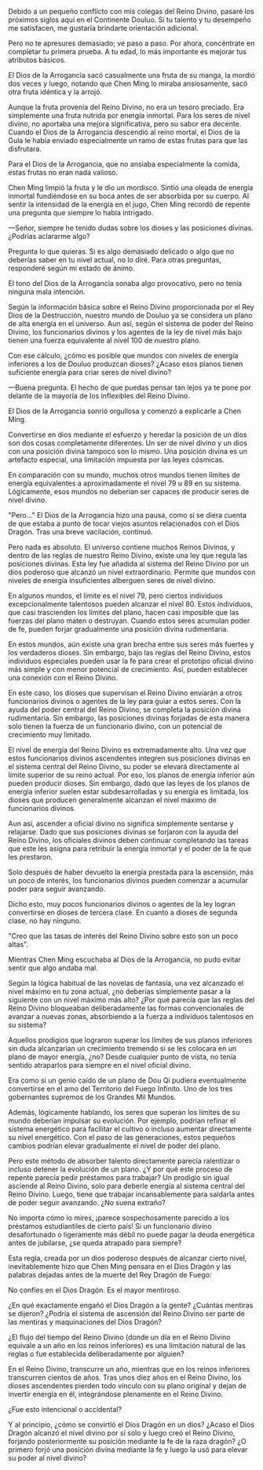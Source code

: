 
Debido a un pequeño conflicto con mis colegas del Reino Divino, pasaré los próximos siglos aquí en el Continente Douluo. Si tu talento y tu desempeño me satisfacen, me gustaría brindarte orientación adicional.

Pero no te apresures demasiado; ve paso a paso. Por ahora, concéntrate en completar tu primera prueba. A tu edad, lo más importante es mejorar tus atributos básicos.

El Dios de la Arrogancia sacó casualmente una fruta de su manga, la mordió dos veces y luego, notando que Chen Ming lo miraba ansiosamente, sacó otra fruta idéntica y la arrojó.

Aunque la fruta provenía del Reino Divino, no era un tesoro preciado. Era simplemente una fruta nutrida por energía inmortal. Para los seres de nivel divino, no aportaba una mejora significativa, pero su sabor era decente. Cuando el Dios de la Arrogancia descendió al reino mortal, el Dios de la Gula le había enviado especialmente un ramo de estas frutas para que las disfrutara.

Para el Dios de la Arrogancia, que no ansiaba especialmente la comida, estas frutas no eran nada valioso.

Chen Ming limpió la fruta y le dio un mordisco. Sintió una oleada de energía inmortal fundiéndose en su boca antes de ser absorbida por su cuerpo. Al sentir la intensidad de la energía en el jugo, Chen Ming recordó de repente una pregunta que siempre lo había intrigado.

—Señor, siempre he tenido dudas sobre los dioses y las posiciones divinas. ¿Podrías aclararme algo?

Pregunta lo que quieras. Si es algo demasiado delicado o algo que no deberías saber en tu nivel actual, no lo diré. Para otras preguntas, responderé según mi estado de ánimo.

El tono del Dios de la Arrogancia sonaba algo provocativo, pero no tenía ninguna mala intención.

Según la información básica sobre el Reino Divino proporcionada por el Rey Dios de la Destrucción, nuestro mundo de Douluo ya se considera un plano de alta energía en el universo. Aun así, según el sistema de poder del Reino Divino, los funcionarios divinos y los agentes de la ley de nivel más bajo tienen una fuerza equivalente al nivel 100 de nuestro plano.

Con ese cálculo, ¿cómo es posible que mundos con niveles de energía inferiores a los de Douluo produzcan dioses? ¿Acaso esos planos tienen suficiente energía para criar seres de nivel divino?

—Buena pregunta. El hecho de que puedas pensar tan lejos ya te pone por delante de la mayoría de los inflexibles del Reino Divino.

El Dios de la Arrogancia sonrió orgullosa y comenzó a explicarle a Chen Ming.

Convertirse en dios mediante el esfuerzo y heredar la posición de un dios son dos cosas completamente diferentes. Un ser de nivel divino y un dios con una posición divina tampoco son lo mismo. Una posición divina es un artefacto especial, una limitación impuesta por las leyes cósmicas.

En comparación con su mundo, muchos otros mundos tienen límites de energía equivalentes a aproximadamente el nivel 79 u 89 en su sistema. Lógicamente, esos mundos no deberían ser capaces de producir seres de nivel divino.

"Pero..." El Dios de la Arrogancia hizo una pausa, como si se diera cuenta de que estaba a punto de tocar viejos asuntos relacionados con el Dios Dragón. Tras una breve vacilación, continuó.

Pero nada es absoluto. El universo contiene muchos Reinos Divinos, y dentro de las reglas de nuestro Reino Divino, existe una ley que regula las posiciones divinas. Esta ley fue añadida al sistema del Reino Divino por un dios poderoso que alcanzó un nivel extraordinario. Permite que mundos con niveles de energía insuficientes alberguen seres de nivel divino.

En algunos mundos, el límite es el nivel 79, pero ciertos individuos excepcionalmente talentosos pueden alcanzar el nivel 80. Estos individuos, que casi trascienden los límites del plano, hacen casi imposible que las fuerzas del plano maten o destruyan. Cuando estos seres acumulan poder de fe, pueden forjar gradualmente una posición divina rudimentaria.

En estos mundos, aún existe una gran brecha entre sus seres más fuertes y los verdaderos dioses. Sin embargo, bajo las reglas del Reino Divino, estos individuos especiales pueden usar la fe para crear el prototipo oficial divino más simple y con menor potencial de crecimiento. Así, pueden establecer una conexión con el Reino Divino.

En este caso, los dioses que supervisan el Reino Divino enviarán a otros funcionarios divinos o agentes de la ley para guiar a estos seres. Con la ayuda del poder central del Reino Divino, se completa la posición divina rudimentaria. Sin embargo, las posiciones divinas forjadas de esta manera solo tienen la fuerza de un funcionario divino, con un potencial de crecimiento muy limitado.

El nivel de energía del Reino Divino es extremadamente alto. Una vez que estos funcionarios divinos ascendentes integren sus posiciones divinas en el sistema central del Reino Divino, su poder se elevará directamente al límite superior de su reino actual. Por eso, los planos de energía inferior aún pueden producir dioses. Sin embargo, dado que las leyes de los planos de energía inferior suelen estar subdesarrolladas y su energía es limitada, los dioses que producen generalmente alcanzan el nivel máximo de funcionarios divinos.

Aun así, ascender a oficial divino no significa simplemente sentarse y relajarse. Dado que sus posiciones divinas se forjaron con la ayuda del Reino Divino, los oficiales divinos deben continuar completando las tareas que este les asigna para retribuir la energía inmortal y el poder de la fe que les prestaron.

Solo después de haber devuelto la energía prestada para la ascensión, más un poco de interés, los funcionarios divinos pueden comenzar a acumular poder para seguir avanzando.

Dicho esto, muy pocos funcionarios divinos o agentes de la ley logran convertirse en dioses de tercera clase. En cuanto a dioses de segunda clase, no hay ninguno.

"Creo que las tasas de interés del Reino Divino sobre esto son un poco altas".

Mientras Chen Ming escuchaba al Dios de la Arrogancia, no pudo evitar sentir que algo andaba mal.

Según la lógica habitual de las novelas de fantasía, una vez alcanzado el nivel máximo en tu zona actual, ¿no deberías simplemente pasar a la siguiente con un nivel máximo más alto? ¿Por qué parecía que las reglas del Reino Divino bloqueaban deliberadamente las formas convencionales de avanzar a nuevas zonas, absorbiendo a la fuerza a individuos talentosos en su sistema?

Aquellos prodigios que lograron superar los límites de sus planos inferiores sin duda alcanzarían un crecimiento tremendo si se les colocara en un plano de mayor energía, ¿no? Desde cualquier punto de vista, no tenía sentido atraparlos para siempre en el nivel oficial divino.

Era como si un genio caído de un plano de Dou Qi pudiera eventualmente convertirse en el amo del Territorio del Fuego Infinito. Uno de los tres gobernantes supremos de los Grandes Mil Mundos.

Además, lógicamente hablando, los seres que superan los límites de su mundo deberían impulsar su evolución. Por ejemplo, podrían refinar el sistema energético para facilitar el cultivo o incluso aumentar directamente su nivel energético. Con el paso de las generaciones, estos pequeños cambios podrían elevar gradualmente el nivel de poder del plano.

Pero este método de absorber talento directamente parecía ralentizar o incluso detener la evolución de un plano. ¿Y por qué este proceso de repente parecía pedir préstamos para trabajar? Un prodigio sin igual asciende al Reino Divino, solo para deberle energía al sistema central del Reino Divino. Luego, tiene que trabajar incansablemente para saldarla antes de poder seguir avanzando. ¿No suena extraño?

No importa cómo lo mires, ¡parece sospechosamente parecido a los préstamos estudiantiles de cierto país! Si un funcionario divino desafortunado o ligeramente más débil no puede pagar la deuda energética antes de jubilarse, ¿se queda atrapado para siempre?

Esta regla, creada por un dios poderoso después de alcanzar cierto nivel, inevitablemente hizo que Chen Ming pensara en el Dios Dragón y las palabras dejadas antes de la muerte del Rey Dragón de Fuego:

No confíes en el Dios Dragón. Es el mayor mentiroso.

¿En qué exactamente engañó el Dios Dragón a la gente? ¿Cuántas mentiras se dijeron? ¿Podría el sistema de ascensión del Reino Divino ser parte de las mentiras y maquinaciones del Dios Dragón?

¿El flujo del tiempo del Reino Divino (donde un día en el Reino Divino equivale a un año en los reinos inferiores) es una limitación natural de las reglas o fue establecida deliberadamente por alguien?

En el Reino Divino, transcurre un año, mientras que en los reinos inferiores transcurren cientos de años. Tras unos diez años en el Reino Divino, los dioses ascendentes pierden todo vínculo con su plano original y dejan de invertir energía en él, integrándose plenamente en el Reino Divino.

¿Fue esto intencional o accidental?

Y al principio, ¿cómo se convirtió el Dios Dragón en un dios? ¿Acaso el Dios Dragón alcanzó el nivel divino por sí solo y luego creó el Reino Divino, forjando posteriormente su posición mediante la fe de la raza dragón? ¿O primero forjó una posición divina mediante la fe y luego la usó para elevar su poder al nivel divino?